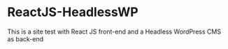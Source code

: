 # ReactJS-HeadlessWP
This is a site test with React JS front-end and a Headless WordPress CMS as back-end

